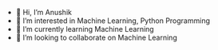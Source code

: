 - 👋 Hi, I’m Anushik
- 👀 I’m interested in Machine Learning, Python Programming
- 🌱 I’m currently learning Machine Learning
- 💞️ I’m looking to collaborate on Machine Learning


<!---
Anushik5/Anushik5 is a ✨ special ✨ repository because its `README.md` (this file) appears on your GitHub profile.
You can click the Preview link to take a look at your changes.
--->
